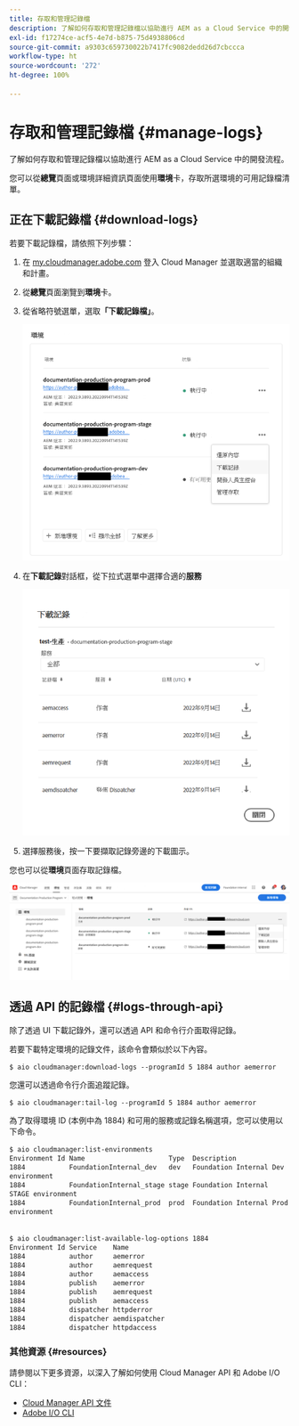 ```yaml
---
title: 存取和管理記錄檔
description: 了解如何存取和管理記錄檔以協助進行 AEM as a Cloud Service 中的開發流程。
exl-id: f17274ce-acf5-4e7d-b875-75d4938806cd
source-git-commit: a9303c659730022b7417fc9082dedd26d7cbccca
workflow-type: ht
source-wordcount: '272'
ht-degree: 100%

---
```



# 存取和管理記錄檔 {#manage-logs}

了解如何存取和管理記錄檔以協助進行 AEM as a Cloud Service 中的開發流程。

您可以從&#x200B;**總覽**&#x200B;頁面或環境詳細資訊頁面使用&#x200B;**環境**&#x200B;卡，存取所選環境的可用記錄檔清單。

## 正在下載記錄檔 {#download-logs}

若要下載記錄檔，請依照下列步驟：

1. 在 [my.cloudmanager.adobe.com](https://my.cloudmanager.adobe.com/) 登入 Cloud Manager 並選取適當的組織和計畫。

1. 從&#x200B;**總覽**&#x200B;頁面瀏覽到&#x200B;**環境**&#x200B;卡。

1. 從省略符號選單，選取&#x200B;**「下載記錄檔」**。

   ![下載記錄檔專案](assets/download-logs1.png)

1. 在&#x200B;**下載記錄**&#x200B;對話框，從下拉式選單中選擇合適的&#x200B;**服務**

   ![下載記錄檔對話框](assets/download-preview.png)

1. 選擇服務後，按一下要擷取記錄旁邊的下載圖示。

您也可以從&#x200B;**環境**&#x200B;頁面存取記錄檔。

![環境畫面的記錄檔](assets/download-logs.png)

## 透過 API 的記錄檔 {#logs-through-api}

除了透過 UI 下載記錄外，還可以透過 API 和命令行介面取得記錄。

若要下載特定環境的記錄文件，該命令會類似於以下內容。

```shell
$ aio cloudmanager:download-logs --programId 5 1884 author aemerror
```

您還可以透過命令行介面追蹤記錄。

```shell
$ aio cloudmanager:tail-log --programId 5 1884 author aemerror
```

為了取得環境 ID (本例中為 1884) 和可用的服務或記錄名稱選項，您可以使用以下命令。

```shell
$ aio cloudmanager:list-environments
Environment Id Name                     Type  Description                          
1884           FoundationInternal_dev   dev   Foundation Internal Dev environment  
1884           FoundationInternal_stage stage Foundation Internal STAGE environment
1884           FoundationInternal_prod  prod  Foundation Internal Prod environment
 
 
$ aio cloudmanager:list-available-log-options 1884
Environment Id Service    Name         
1884           author     aemerror     
1884           author     aemrequest   
1884           author     aemaccess    
1884           publish    aemerror     
1884           publish    aemrequest   
1884           publish    aemaccess    
1884           dispatcher httpderror   
1884           dispatcher aemdispatcher
1884           dispatcher httpdaccess
```

### 其他資源 {#resources}

請參閱以下更多資源，以深入了解如何使用 Cloud Manager API 和 Adobe I/O CLI：

* [Cloud Manager API 文件](https://www.adobe.io/apis/experiencecloud/cloud-manager/docs.html)
* [Adobe I/O CLI](https://github.com/adobe/aio-cli-plugin-cloudmanager)
